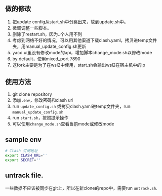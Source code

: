 ## 做的修改

1. 把update config从start.sh中分离出来，放到update.sh中。
2. 微调调整一些脚本。
3. 删除了restart.sh，因为..个人用不到
4. 考虑到网络不好的情况，可以用其他渠道下载clash.yaml，拷贝进temp文件夹，用manual_update_config.sh更新
5. yacd ui里没有修改mode的api，增加脚本change_mode.sh以修改mode
6. by default，使用mixed_port 7890
7. 这fork主要是为了在wsl2中使用，start.sh会输出wsl2在宿主机中的ip

## 使用方法
1. git clone repository
2. 添加`.env`，修改密码和clash url
3. run `update_config.sh` 或拷贝clash.yaml进temp文件夹，run `manual_update_config.sh`
4. run `start.sh`，按照提示操作
5. 可以使用`change_mode.sh`查看当前mode或修改mode

## sample env
```bash
# Clash 订阅地址
export CLASH_URL=''
export SECRET=''
```

## untrack file.
一些数据不应该被同步在git上，所以在新clone的repo中，需要run `untrack.sh`. 
